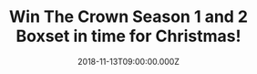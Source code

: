 ---
campaign-uuid: "c-2ddd4491-2b5e-4322-a2b2-ce6e497c2218"
type: "Competition"
category: "Entertainment"
date: "2018-11-13T09:00:00.000Z"
end-date: "2018-12-13T23:59:00.000Z"
disable-form: false
is_promoted: true
has_entry_page: true
title: "Win The Crown Season 1 and 2 Boxset in time for Christmas!"
competition-description: "<p>We have in our hands the Emmy Award winning\_series,\
  \ the number one essential for viewing over the holiday: The Crown Season 1 and\
  \ 2 on Blu-ray to one of our NME AAA members to win! As a new era begins, Queen\
  \ Elizabeth struggles to navigate a world that's changing around her while preserving\
  \ both the monarchy and her marriage.</p>\r\n<p>If you want to get stuck to your\
  \ favourite show to be during the holidays, click below for a chance to win!</p>"
hero-header: "Win The Crown Season 1 and 2 Boxset in time for Christmas!"
terms-confirmation: "N/A"
banner-img: "https://assets.expresslyapp.com/asset-97a7f1d4-5c32-4447-b4ed-86bf036edb74.jpg"
logo-left-href: "aaa.nme.com"
logo-left-image: "https://assets.expresslyapp.com/asset-6e504677-189f-479c-a7c0-6237b39947c3.jpg"
logo-left-title: "NME AAA"
bg-image-hero: "https://assets.expresslyapp.com/asset-a30a31bd-b9e0-4161-97cc-511af971c84c.jpg"
bg-image-first: "https://assets.expresslyapp.com/asset-a6e1bd23-6d5e-4084-8346-eb19c2173bb3.jpg"
bg-image-second: "https://assets.expresslyapp.com/asset-2d793ee4-45be-4590-bbfd-e1db00e5eed6.jpg"
bg-image-third: "https://assets.expresslyapp.com/asset-4426c8b5-fa4a-491b-bf36-2be15b69c1de.jpg"
section1-content: "<p>The Crown Season 1 and 2 Box Set has it all. The first season\
  \ follows the decline of the The British Empire. Queen Elizabeth II is a 25-year-old\
  \ newlywed faced with the daunting prospect of leading the world’s most famous monarchy\
  \ while forging a relationship with legendary Prime Minister Sir Winston Churchill.</p>"
section2-content: "<p>The Crown Season 2 follows Queen Elizabeth through the late\
  \ 1950s and early ‘60s as she struggles to navigate a world that’s changing around\
  \ her. She must face the challenges of a new era, from the Suez Canal crisis to\
  \ the assassination of John F. Kennedy, while preserving both the monarchy and her\
  \ marriage.</p>"
section3-content: "<p>The Golden Globe winner for Best TV Drama Series, “The Crown,”\
  \ created by Peter Morgan is the best plan to do during the holidays. If you can’\
  t wait to watch it, enter the form below and get ready to get stuck with The Crown\
  \ Season 1 and 2 Box Set!</p>"
entry-title: "Win The Crown Season 1 and 2 Boxset in time for Christmas!"
entry-content: "Enter the draw to win The Crown Season 1 and 2 Box Set\r\nby completing\
  \ the form below before 23:59 on 13th of December 2018."
has-winner: false
prize-description: "The Crown Season 1 and 2 Boxset."
special-conditions: "Multiple entries are allowed up to one every day."
---
